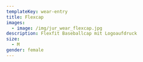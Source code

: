 ```yaml
---
templateKey: wear-entry
title: Flexcap
images:
  - image: /img/jur_wear_flexcap.jpg
description: Flexfit Baseballcap mit Logoaufdruck
size:
  - M
gender: female
---
```


